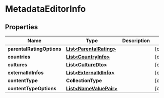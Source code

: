 

# MetadataEditorInfo


## Properties

| Name | Type | Description | Notes |
|------------ | ------------- | ------------- | -------------|
|**parentalRatingOptions** | [**List&lt;ParentalRating&gt;**](ParentalRating.md) |  |  [optional] |
|**countries** | [**List&lt;CountryInfo&gt;**](CountryInfo.md) |  |  [optional] |
|**cultures** | [**List&lt;CultureDto&gt;**](CultureDto.md) |  |  [optional] |
|**externalIdInfos** | [**List&lt;ExternalIdInfo&gt;**](ExternalIdInfo.md) |  |  [optional] |
|**contentType** | **CollectionType** |  |  [optional] |
|**contentTypeOptions** | [**List&lt;NameValuePair&gt;**](NameValuePair.md) |  |  [optional] |



